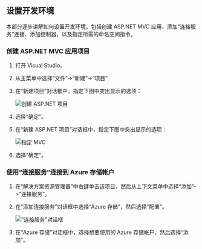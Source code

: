 ## 设置开发环境

本部分逐步讲解如何设置开发环境，包括创建 ASP.NET MVC 应用、添加“连接服务”连接、添加控制器，以及指定所需的命名空间指令。

### 创建 ASP.NET MVC 应用项目

1. 打开 Visual Studio。

1. 从主菜单中选择“文件”->“新建”->“项目”

1. 在“新建项目”对话框中，指定下图中突出显示的选项：

	![创建 ASP.NET 项目](./media/vs-storage-aspnet-getting-started-setup-dev-env/vs-storage-aspnet-getting-started-setup-dev-env-1.png)  

1. 选择“确定”。

1. 在“新建 ASP.NET 项目”对话框中，指定下图中突出显示的选项：

	![指定 MVC](./media/vs-storage-aspnet-getting-started-setup-dev-env/vs-storage-aspnet-getting-started-setup-dev-env-2.png)  

1. 选择“确定”。

### 使用“连接服务”连接到 Azure 存储帐户

1. 在“解决方案资源管理器”中右键单击该项目，然后从上下文菜单中选择“添加”->“连接服务”。

1. 在“添加连接服务”对话框中选择“Azure 存储”，然后选择“配置”。

	![“连接服务”对话框](./media/vs-storage-aspnet-getting-started-setup-dev-env/vs-storage-aspnet-getting-started-setup-dev-env-3.png)  

1. 在“Azure 存储”对话框中，选择想要使用的 Azure 存储帐户，然后选择“添加”。

<!---HONumber=Mooncake_1226_2016-->